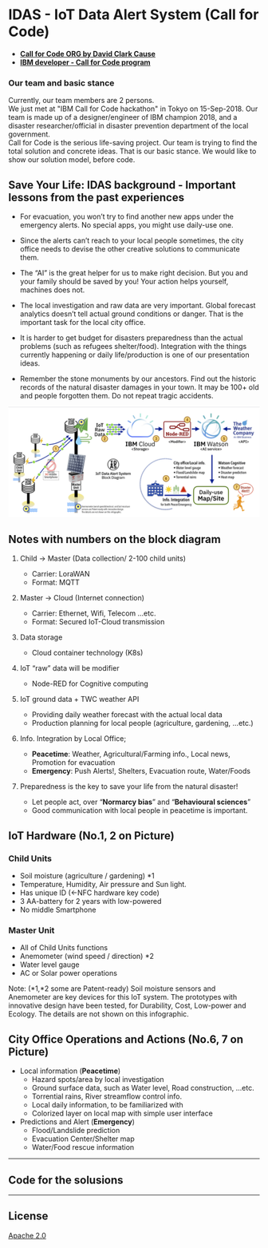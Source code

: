# IDAS - IoT Data Alert System (Call for Code)
- **[Call for Code ORG by David Clark Cause](https://callforcode.org/)**
- **[IBM developer - Call for Code program](https://developer.ibm.com/callforcode/)**

### Our team and basic stance

Currently, our team members are 2 persons. </br>We just met at "IBM Call for Code hackathon" in Tokyo on 15-Sep-2018.
Our team is made up of a designer/engineer of IBM champion 2018, and a disaster researcher/official in disaster prevention department of the local government. 
 </br>Call for Code is the serious life-saving project. Our team is trying to find the total solution and concrete ideas. That is our basic stance. We would like to show our solution model, before code.

## Save Your Life: IDAS background - Important lessons from the past experiences

- For evacuation, you won’t try to find another new apps under the emergency alerts.
No special apps, you might use daily-use one.

- Since the alerts can’t reach to your local people sometimes, the city office needs to devise the other creative solutions to communicate them.

- The “AI” is the great helper for us to make right decision. But you and your family should be saved by you! Your action helps yourself, machines does not.

- The local investigation and raw data are very important. Global forecast analytics doesn’t tell actual ground conditions or danger. That is the important task for the local city office.

- It is harder to get budget for disasters preparedness than the actual problems (such as refugees shelter/food). Integration with the things currently happening or daily life/production is one of our presentation ideas.

- Remember the stone monuments by our ancestors. Find out the historic records of  the natural disaster damages in your town. It may be 100+ old and people forgotten them. Do not repeat tragic accidents.

[![IDAS - block diagram](doc/source/images/block-diagram-v01.png)](https://raw.githubusercontent.com/nikosun/IDAS-CallforCode/master/doc/source/images/block-diagram-v01.png)

## Notes with numbers on the block diagram

1. Child -> Master (Data collection/ 2-100 child units)
    - Carrier: LoraWAN
    - Format: MQTT

2. Master -> Cloud (Internet connection)
    - Carrier: Ethernet, Wifi, Telecom …etc.
    - Format: Secured IoT-Cloud transmission

3. Data storage
    - Cloud container technology (K8s)

4. IoT “raw” data will be modifier
    - Node-RED for Cognitive computing

5. IoT ground data + TWC weather API
    - Providing daily weather forecast with the actual local data
    - Production planning for local people (agriculture, gardening, …etc.)

6. Info. Integration by Local Office;
    - **Peacetime**: Weather, Agricultural/Farming info., Local news, Promotion for evacuation
    - **Emergency**: Push Alerts!, Shelters, Evacuation route, Water/Foods

7. Preparedness is the key to save your life from the natural disaster!
    - Let people act, over “**Normarcy bias**” and “**Behavioural sciences**”
    - Good communication with local people in peacetime is important.

## IoT Hardware (No.1, 2 on Picture)
### Child Units
- Soil moisture (agriculture / gardening) \*1
- Temperature, Humidity, Air pressure and Sun light.
- Has unique ID (←NFC hardware key code)
- 3 AA-battery for 2 years with low-powered
- No middle Smartphone

### Master Unit
- All of Child Units functions
- Anemometer (wind speed / direction) \*2
- Water level gauge
- AC or Solar power operations

Note: (*1,*2 some are Patent-ready) Soil moisture sensors and Anemometer are key devices for this IoT system.
The prototypes with innovative design have been tested, for Durability, Cost, Low-power and Ecology.
The details are not shown on this infographic.

## City Office Operations and Actions (No.6, 7 on Picture) 
- Local information (**Peacetime**)
    - Hazard spots/area by local investigation
    - Ground surface data, such as Water level, Road construction, …etc.
    - Torrential rains, River streamflow control info. 
    - Local daily information, to be familiarized with
    - Colorized layer on local map with simple user interface
- Predictions and Alert (**Emergency**)
    - Flood/Landslide prediction
    - Evacuation Center/Shelter map
    - Water/Food rescue information

---

## Code for the solusions

---

## License
[Apache 2.0](LICENSE)
